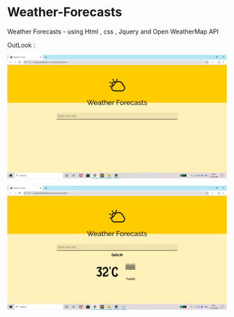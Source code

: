 # Weather-Forecasts
Weather Forecasts - using Html , css , Jquery and Open WeatherMap API


OutLook : 

![Weather-Forecasts](https://github.com/Harikarthyk/Weather-Forecasts/blob/master/img1.png)





![Weather-Forecasts](https://github.com/Harikarthyk/Weather-Forecasts/blob/master/img2.png)
